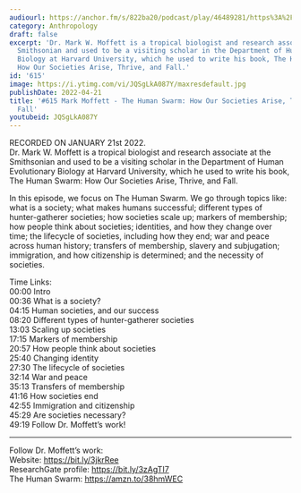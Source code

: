 ```yaml
---
audiourl: https://anchor.fm/s/822ba20/podcast/play/46489281/https%3A%2F%2Fd3ctxlq1ktw2nl.cloudfront.net%2Fstaging%2F2022-0-21%2F6cf49355-9e51-562b-f7c1-64138cb3966e.m4a
category: Anthropology
draft: false
excerpt: 'Dr. Mark W. Moffett is a tropical biologist and research associate at the
  Smithsonian and used to be a visiting scholar in the Department of Human Evolutionary
  Biology at Harvard University, which he used to write his book, The Human Swarm:
  How Our Societies Arise, Thrive, and Fall.'
id: '615'
image: https://i.ytimg.com/vi/JQSgLkA087Y/maxresdefault.jpg
publishDate: 2022-04-21
title: '#615 Mark Moffett - The Human Swarm: How Our Societies Arise, Thrive, and
  Fall'
youtubeid: JQSgLkA087Y
---
```

<div class="timelinks">

RECORDED ON JANUARY 21st 2022.  
Dr. Mark W. Moffett is a tropical biologist and research associate at the Smithsonian and used to be a visiting scholar in the Department of Human Evolutionary Biology at Harvard University, which he used to write his book, The Human Swarm: How Our Societies Arise, Thrive, and Fall.

In this episode, we focus on The Human Swarm. We go through topics like: what is a society; what makes humans successful; different types of hunter-gatherer societies; how societies scale up; markers of membership; how people think about societies; identities, and how they change over time; the lifecycle of societies, including how they end; war and peace across human history; transfers of membership, slavery and subjugation; immigration, and how citizenship is determined; and the necessity of societies.

Time Links:  
<time>00:00</time> Intro  
<time>00:36</time> What is a society?  
<time>04:15</time> Human societies, and our success  
<time>08:20</time> Different types of hunter-gatherer societies  
<time>13:03</time> Scaling up societies  
<time>17:15</time> Markers of membership  
<time>20:57</time> How people think about societies  
<time>25:40</time> Changing identity  
<time>27:30</time> The lifecycle of societies  
<time>32:14</time> War and peace  
<time>35:13</time> Transfers of membership  
<time>41:16</time> How societies end  
<time>42:55</time> Immigration and citizenship  
<time>45:29</time> Are societies necessary?  
<time>49:19</time> Follow Dr. Moffett’s work!

---

Follow Dr. Moffett’s work:  
Website: https://bit.ly/3jkrRee  
ResearchGate profile: https://bit.ly/3zAgTI7  
The Human Swarm: https://amzn.to/38hmWEC
</div>

